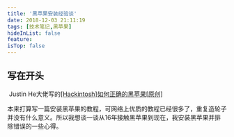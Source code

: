 ```yaml
---
title: '黑苹果安装经验谈'
date: 2018-12-03 21:11:19
tags: [技术笔记,黑苹果]
hideInList: false
feature: 
isTop: false
---
```


## 写在开头

​	Justin He大佬写的[[Hackintosh]如何正确的黑苹果[原创]](https://catty-house.blogspot.com/2018/10/hackintosh.html)

​	本来打算写一篇安装黑苹果的教程，可网络上优质的教程已经很多了，重复造轮子并没有什么意义。所以我想谈一谈从16年接触黑苹果到现在，我安装黑苹果并排除错误的一些心得。

​	
